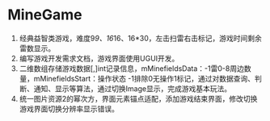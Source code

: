 # MineGame
1. 经典益智类游戏，难度9*9、16*16、16*30，左击扫雷右击标记，游戏时间剩余雷数显示。
2. 编写游戏开发需求文档，游戏界面使用UGUI开发。
3. 二维数组存储游戏数据[,]int记录信息，mMinefieldsData：-1雷0-8周边数量，mMinefieldsStart：操作状态 -1排除0无操作1标记，通过对数据查询、判断、通知、显示等算法，通过切换Image显示，完成游戏基本玩法。
4. 统一图片资源2的幂次方，界面元素锚点适配，添加游戏结束界面，修改切换游戏界面切换分辨率显示错误。
